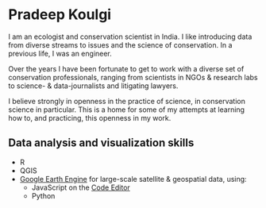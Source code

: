 # Pradeep Koulgi

I am an ecologist and conservation scientist in India. I like introducing data from diverse streams to issues and the science of conservation. In a previous life, I was an engineer.

Over the years I have been fortunate to get to work with a diverse set of conservation professionals, ranging from scientists in NGOs & research labs to science- & data-journalists and litigating lawyers.

I believe strongly in openness in the practice of science, in conservation science in particular. This is a home for some of my attempts at learning how to, and practicing, this openness in my work.

## Data analysis and visualization skills
- R
- QGIS
- [Google Earth Engine](https://earthengine.google.com/) for large-scale satellite & geospatial data, using:
  - JavaScript on the [Code Editor](https://code.earthengine.google.com/)
  - Python

<!--
**pskoulgi/pskoulgi** is a ✨ _special_ ✨ repository because its `README.md` (this file) appears on your GitHub profile.

Here are some ideas to get you started:

- 🔭 I’m currently working on ...
- 🌱 I’m currently learning ...
- 👯 I’m looking to collaborate on ...
- 🤔 I’m looking for help with ...
- 💬 Ask me about ...
- 📫 How to reach me: ...
- 😄 Pronouns: ...
- ⚡ Fun fact: ...
-->
